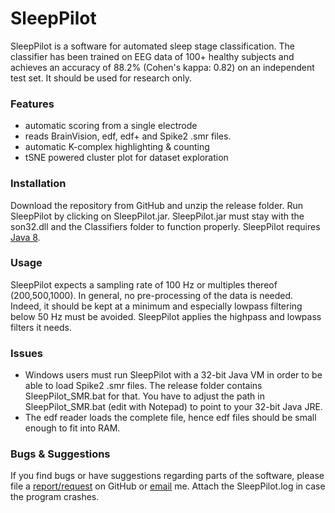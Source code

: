 # SleepPilot #

SleepPilot is a software for automated sleep stage classification. 
The classifier has been trained on EEG data of 100+ healthy subjects and achieves an accuracy of 88.2% (Cohen's kappa: 0.82) on an independent test set. 
It should be used for research only. 

### Features ###
* automatic scoring from a single electrode
* reads BrainVision, edf, edf+ and Spike2 .smr files.
* automatic K-complex highlighting & counting
* tSNE powered cluster plot for dataset exploration 
 
### Installation ###
Download the repository from GitHub and unzip the release folder. Run SleepPilot by clicking on SleepPilot.jar.
SleepPilot.jar must stay with the son32.dll and the Classifiers folder to function properly.
SleepPilot requires [Java 8](http://www.oracle.com/technetwork/java/javase/downloads/jre8-downloads-2133155.html).

### Usage ###
SleepPilot expects a sampling rate of 100 Hz or multiples thereof (200,500,1000). In general, no pre-processing of the data is needed. Indeed, it should be kept at a minimum and especially lowpass filtering below 50 Hz must be avoided. SleepPilot applies the highpass and lowpass filters it needs.  

### Issues ###
* Windows users must run SleepPilot with a 32-bit Java VM in order to be able to load Spike2 .smr files. The release folder contains SleepPilot_SMR.bat for that. You have to adjust the path in SleepPilot_SMR.bat (edit with Notepad) to point to your 32-bit Java JRE.
* The edf reader loads the complete file, hence edf files should be small enough to fit into RAM.

### Bugs & Suggestions ###
If you find bugs or have suggestions regarding parts of the software, please file a [report/request](https://github.com/xuser/SleepPilot/issues) on GitHub or [email](weigenand@inb.uni-luebeck.de) me.
Attach the SleepPilot.log in case the program crashes.

